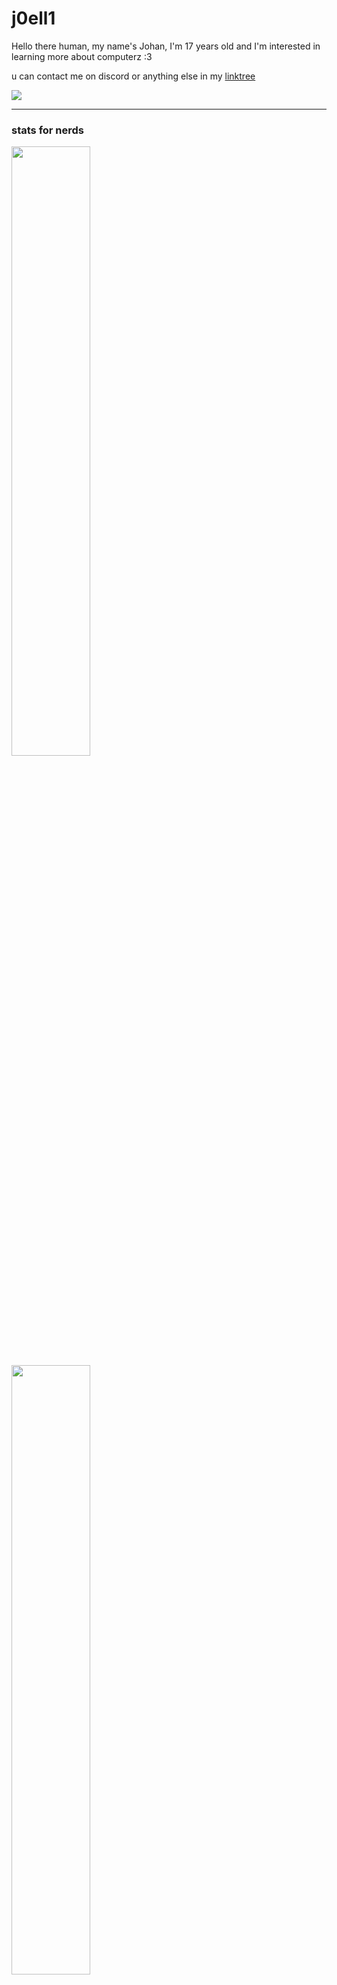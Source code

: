 <p align="center">
  <h1>j0ell1</h1>

  <p>Hello there human, my name's Johan, I'm 17 years old and I'm interested in learning more about computerz :3 </p>
  <p>u can contact me on discord or anything else in my <a href="https://linktr.ee/_joelli_">linktree</a></p>
  <a href="https://discord.com/users/712648730423197697"><img src="https://lanyard.cnrad.dev/api/712648730423197697" /></a>
  
  <hr>
  
  <h3>stats for nerds</h3>
   <img height="50%" width="auto" src="https://github-readme-stats.vercel.app/api?username=j0ell1&show_icons=true&theme=tokyonight"><br>
   <img height="50%" width="auto" src="https://github-readme-stats.vercel.app/api/top-langs/?username=j0ell1&layout=compact&theme=tokyonight">
   <h3>thingz i can make stuff with :3 </h3>
   <img src="https://skillicons.dev/icons?i=arch,arduino,cs,css,gamemakerstudio,git,godot,html,idea,js,linux,md,php,vscode,webstorm&perline=8" />
</p>

